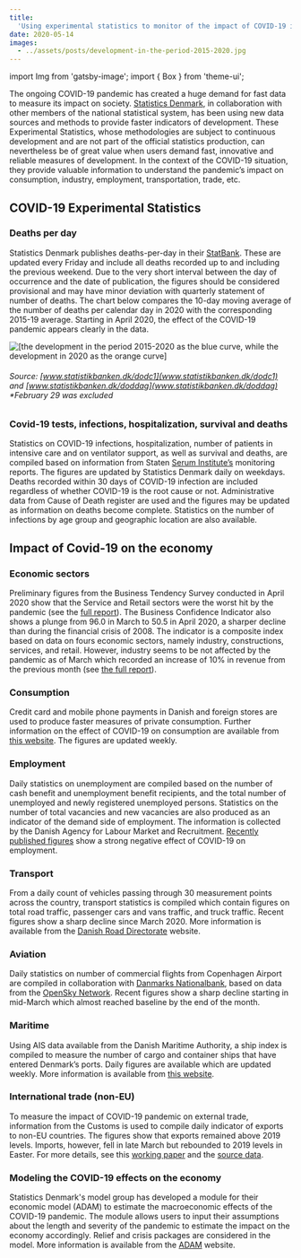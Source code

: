 ```yaml
---
title:
  'Using experimental statistics to monitor of the impact of COVID-19 in Denmark'
date: 2020-05-14
images:
  - ../assets/posts/development-in-the-period-2015-2020.jpg
---
```


import Img from 'gatsby-image'; import { Box } from 'theme-ui';

The ongoing COVID-19 pandemic has created a huge demand for fast data to measure
its impact on society. [Statistics Denmark](https://www.dst.dk/en), in
collaboration with other members of the national statistical system, has been
using new data sources and methods to provide faster indicators of development.
These Experimental Statistics, whose methodologies are subject to continuous
development and are not part of the official statistics production, can
nevertheless be of great value when users demand fast, innovative and reliable
measures of development. In the context of the COVID-19 situation, they provide
valuable information to understand the pandemic’s impact on consumption,
industry, employment, transportation, trade, etc.

## COVID-19 Experimental Statistics

### Deaths per day

Statistics Denmark publishes deaths-per-day in their
[StatBank](https://www.statistikbanken.dk/statbank5a/default.asp?w=1280). These
are updated every Friday and include all deaths recorded up to and including the
previous weekend. Due to the very short interval between the day of occurrence
and the date of publication, the figures should be considered provisional and
may have minor deviation with quarterly statement of number of deaths. The chart
below compares the 10-day moving average of the number of deaths per calendar
day in 2020 with the corresponding 2015-19 average. Starting in April 2020, the
effect of the COVID-19 pandemic appears clearly in the data.

<Box mb={3}>
<Img
fluid={props.images[0]}
title="[The development in the number of deaths per year day]"
alt="[the development in the period 2015-2020 as the blue curve, while the development in 2020 as the orange curve]"
/>
</Box>

###### Source: [www.statistikbanken.dk/dodc1](www.statistikbanken.dk/dodc1) and [www.statistikbanken.dk/doddag](www.statistikbanken.dk/doddag) \*February 29 was excluded

### Covid-19 tests, infections, hospitalization, survival and deaths

Statistics on COVID-19 infections, hospitalization, number of patients in
intensive care and on ventilator support, as well as survival and deaths, are
compiled based on information from Staten
[Serum Institute’s](https://en.ssi.dk/) monitoring reports. The figures are
updated by Statistics Denmark daily on weekdays. Deaths recorded within 30 days
of COVID-19 infection are included regardless of whether COVID-19 is the root
cause or not. Administrative data from Cause of Death register are used and the
figures may be updated as information on deaths become complete. Statistics on
the number of infections by age group and geographic location are also
available.

## Impact of Covid-19 on the economy

### Economic sectors

Preliminary figures from the Business Tendency Survey conducted in April 2020
show that the Service and Retail sectors were the worst hit by the pandemic (see
the [full report](https://www.dst.dk/ext/formid/erhverv-covid19--pdf)). The
Business Confidence Indicator also shows a plunge from 96.0 in March to 50.5 in
April 2020, a sharper decline than during the financial crisis of 2008. The
indicator is a composite index based on data on fours economic sectors, namely
industry, constructions, services, and retail. However, industry seems to be not
affected by the pandemic as of March which recorded an increase of 10% in
revenue from the previous month (see
[the full report](https://www.dst.dk/ext/formid/industriens-omsaetning-covid19--pdf)).

### Consumption

Credit card and mobile phone payments in Danish and foreign stores are used to
produce faster measures of private consumption. Further information on the
effect of COVID-19 on consumption are available from
[this website](https://research.danskebank.com/research/#/Research/articlepreview/45e07f2f-8707-4358-a09a-5eb9b79ee03f/EN).
The figures are updated weekly.

### Employment

Daily statistics on unemployment are compiled based on the number of cash
benefit and unemployment benefit recipients, and the total number of unemployed
and newly registered unemployed persons. Statistics on the number of total
vacancies and new vacancies are also produced as an indicator of the demand side
of employment. The information is collected by the Danish Agency for Labour
Market and Recruitment.
[Recently published figures](https://jobindsats.dk/jobindsats/publikationer.aspx)
show a strong negative effect of COVID-19 on employment.

### Transport

From a daily count of vehicles passing through 30 measurement points across the
country, transport statistics is compiled which contain figures on total road
traffic, passenger cars and vans traffic, and truck traffic. Recent figures show
a sharp decline since March 2020. More information is available from the
[Danish Road Directorate](http://www.vejdirektoratet.dk/side/trafikkens-udvikling-i-tal)
website.

### Aviation

Daily statistics on number of commercial flights from Copenhagen Airport are
compiled in collaboration with
[Danmarks Nationalbank](https://www.nationalbanken.dk/en), based on data from
the [OpenSky Network](http://www.opensky-network.org/). Recent figures show a
sharp decline starting in mid-March which almost reached baseline by the end of
the month.

### Maritime

Using AIS data available from the Danish Maritime Authority, a ship index is
compiled to measure the number of cargo and container ships that have entered
Denmark’s ports. Daily figures are available which are updated weekly. More
information is available from
[this website](https://www.dst.dk/da/Statistik/emner/geografi-miljoe-og-energi/infrastruktur/havne).

### International trade (non-EU)

To measure the impact of COVID-19 pandemic on external trade, information from
the Customs is used to compile daily indicator of exports to non-EU countries.
The figures show that exports remained above 2019 levels. Imports, however, fell
in late March but rebounded to 2019 levels in Easter. For more details, see this
[working paper](https://www.dst.dk/ext/formid/varehandel-udenfor-EU-covid19--pdf)
and the
[source data](<https://www.dst.dk/ext/8169583819/0/formid/Data-Indikator-for-varehandlen-med-lande-uden-for-EU-(xlsx)--xlsx>).

### Modeling the COVID-19 effects on the economy

Statistics Denmark's model group has developed a module for their economic model
(ADAM) to estimate the macroeconomic effects of the COVID-19 pandemic. The
module allows users to input their assumptions about the length and severity of
the pandemic to estimate the impact on the economy accordingly. Relief and
crisis packages are considered in the model. More information is available from
the [ADAM](https://www.dst.dk/da/Statistik/ADAM) website.
